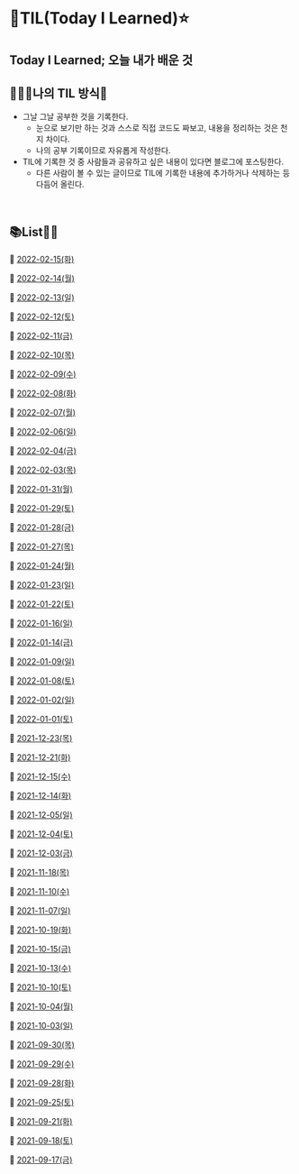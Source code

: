 # 🌈TIL(Today I Learned)⭐️


## Today I Learned; 오늘 내가 배운 것

## 🙆🏻‍♀️나의 TIL 방식🦜

- 그날 그날 공부한 것을 기록한다.
    - 눈으로 보기만 하는 것과 스스로 직접 코드도 짜보고, 내용을 정리하는 것은 천지 차이다.
    - 나의 공부 기록이므로 자유롭게 작성한다.
- TIL에 기록한 것 중 사람들과 공유하고 싶은 내용이 있다면 블로그에 포스팅한다.
    - 다른 사람이 볼 수 있는 글이므로 TIL에 기록한 내용에 추가하거나 삭제하는 등 다듬어 올린다.

<br/>

## 📚List🏃‍♀️
🖤 [2022-02-15(화)](https://github.com/kimchowon/TIL/blob/main/2022/02/2022-02-15-%ED%99%94.md)

🖤 [2022-02-14(월)](https://github.com/kimchowon/TIL/blob/main/2022/02/2022-02-14-%EC%9B%94.md)

🖤 [2022-02-13(일)](https://github.com/kimchowon/TIL/blob/main/2022/02/2022-02-13-%EC%9D%BC.md)

🖤 [2022-02-12(토)](https://ygithub.com/kimchowon/TIL/blob/main/2022/02/2022-02-12-%ED%86%A0.md)

🖤 [2022-02-11(금)](https://github.com/kimchowon/TIL/blob/main/2022/02/2022-02-11-%EA%B8%88.md)

🖤 [2022-02-10(목)](https://github.com/kimchowon/TIL/blob/main/2022/02/2022-02-10-%EB%AA%A9.md)

🖤 [2022-02-09(수)](https://github.com/kimchowon/TIL/blob/main/2022/02/2022-02-09-%EC%88%98.md)

🖤 [2022-02-08(화)](https://github.com/kimchowon/TIL/blob/main/2022/02/2022-02-08-%ED%99%94.md)

🖤 [2022-02-07(월)](https://github.com/kimchowon/TIL/blob/main/2022/02/2022-02-07-%EC%9B%94.md)

🖤 [2022-02-06(일)](https://github.com/kimchowon/TIL/blob/main/2022/02/2022-02-06-%EC%9D%BC.md)

🖤 [2022-02-04(금)](https://github.com/kimchowon/TIL/blob/main/2022/02/2022-02-04-%EA%B8%88.md)

🖤 [2022-02-03(목)](https://github.com/kimchowon/TIL/blob/main/2022/02/2022-02-03-%EB%AA%A9.md)

🖤 [2022-01-31(월)](https://github.com/kimchowon/TIL/blob/main/2022/01/2022-01-31-%EC%9B%94.md)

🖤 [2022-01-29(토)](https://github.com/kimchowon/TIL/blob/main/2022/01/2022-01-29-%ED%86%A0.md)

🖤 [2022-01-28(금)](https://github.com/kimchowon/TIL/blob/main/2022/01/2022-01-28-%EA%B8%88.md)

🖤 [2022-01-27(목)](https://github.com/kimchowon/TIL/blob/main/2022/01/2022-01-27-%EB%AA%A9.md)

🖤 [2022-01-24(월)](https://github.com/kimchowon/TIL/blob/main/2022/2022-01-24-%EC%9B%94.md)

🖤 [2022-01-23(일)](https://github.com/kimchowon/TIL/blob/main/2022/2022-01-23-%EC%9D%BC.md)

🖤 [2022-01-22(토)](https://github.com/kimchowon/TIL/blob/main/2022/2022-01-22-%ED%86%A0.md)

🖤 [2022-01-16(일)](https://github.com/kimchowon/TIL/blob/main/2022/2022-01-16-%EC%9D%BC.md)

🖤 [2022-01-14(금)](https://github.com/kimchowon/TIL/blob/main/2022/2022-01-14-%EA%B8%88.md)

🖤 [2022-01-09(일)](https://github.com/kimchowon/TIL/blob/main/2022/2022-01-09-%EC%9D%BC.md)

🖤 [2022-01-08(토)](https://github.com/kimchowon/TIL/blob/main/2022/2022-01-08-%ED%86%A0.md)

🖤 [2022-01-02(일)](https://github.com/kimchowon/TIL/blob/main/2022/2022-01-02-%EC%9D%BC.md)

🖤 [2022-01-01(토)](https://github.com/kimchowon/TIL/blob/main/2022/2022-01-01-%ED%86%A0.md)

🖤 [2021-12-23(목)](https://github.com/kimchowon/TIL/blob/main/2021/12/2021-12-23-%EB%AA%A9.md)

🖤 [2021-12-21(화)](https://github.com/kimchowon/TIL/blob/main/2021/12/2021-12-21-%ED%99%94.md)

🖤 [2021-12-15(수)](https://github.com/kimchowon/TIL/blob/main/2021/12/2021-12-15-%EC%88%98.md)

🖤 [2021-12-14(화)](https://github.com/kimchowon/TIL/blob/main/2021/12/2021-12-14-%ED%99%94.md)

🖤 [2021-12-05(일)](https://github.com/kimchowon/TIL/blob/main/2021/12/2021-12-05-%EC%9D%BC.md)

🖤 [2021-12-04(토)](https://github.com/kimchowon/TIL/blob/main/2021/12/2021-12-04-%ED%86%A0.md)

🖤 [2021-12-03(금)](https://github.com/kimchowon/TIL/blob/main/2021/12/2021-12-03-%EA%B8%88.md)

🖤 [2021-11-18(목)](https://github.com/kimchowon/TIL/blob/main/2021/11/2021-11-18-%EB%AA%A9.md)

🖤 [2021-11-10(수)](https://github.com/kimchowon/TIL/blob/main/2021/11/2021-11-10-%EC%88%98.md)

🖤 [2021-11-07(일)](https://github.com/kimchowon/TIL/blob/main/2021/11/2021-11-07-%EC%9D%BC.md)

🖤 [2021-10-19(화)](https://github.com/kimchowon/TIL/blob/main/2021/10/2021-10-19-%ED%99%94.md)

🖤 [2021-10-15(금)](https://github.com/kimchowon/TIL/blob/main/2021/10/2021-10-15-%EA%B8%88.md)

🖤 [2021-10-13(수)](https://github.com/kimchowon/TIL/blob/main/2021/10/2021-10-13-%EC%88%98.md)

🖤 [2021-10-10(토)](https://github.com/kimchowon/TIL/blob/main/2021/10/2021-10-10-%ED%86%A0.md)

🖤 [2021-10-04(월)](https://github.com/kimchowon/TIL/blob/main/2021/10/2021-10-04-%EC%9B%94.md)

🖤 [2021-10-03(일)](https://github.com/kimchowon/TIL/blob/main/2021/10/2021-10-03-%EC%9D%BC.md)

🖤 [2021-09-30(목)](https://github.com/kimchowon/TIL/blob/main/2021/09/2021-09-30-%EB%AA%A9.md)

🖤 [2021-09-29(수)](https://github.com/kimchowon/TIL/blob/main/2021/09/2021-09-29-%EC%88%98.md)

🖤 [2021-09-28(화)](https://github.com/kimchowon/TIL/blob/main/2021/09/2021-09-28-%ED%99%94.md)

🖤 [2021-09-25(토)](https://github.com/kimchowon/TIL/blob/main/2021/09/2021-09-25-%ED%86%A0.md)

🖤 [2021-09-21(화)](https://github.com/kimchowon/TIL/blob/main/2021/09/2021-09-21-%ED%99%94.md)

🖤 [2021-09-18(토)](https://github.com/kimchowon/TIL/blob/main/2021/09/2021-09-18-%ED%86%A0.md)

🖤 [2021-09-17(금)](https://github.com/kimchowon/TIL/blob/main/2021/09/2021-09-17-%EA%B8%88.md)

